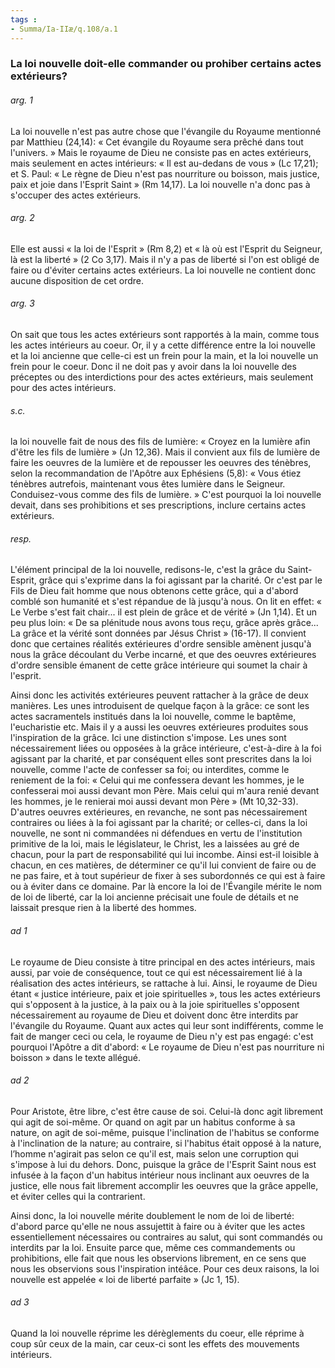 ```yaml
---
tags : 
- Summa/Ia-IIæ/q.108/a.1
---
```


### La loi nouvelle doit-elle commander ou prohiber certains actes extérieurs?

###### arg. 1
La loi nouvelle n'est pas autre chose que l'évangile du Royaume mentionné par Matthieu (24,14): « Cet évangile du Royaume sera prêché dans tout l'univers. » Mais le royaume de Dieu ne consiste pas en actes extérieurs, mais seulement en actes intérieurs: « Il est au-dedans de vous » (Lc 17,21); et S. Paul: « Le règne de Dieu n'est pas nourriture ou boisson, mais justice, paix et joie dans l'Esprit Saint » (Rm 14,17). La loi nouvelle n'a donc pas à s'occuper des actes extérieurs. 

###### arg. 2
Elle est aussi « la loi de l'Esprit » (Rm 8,2) et « là où est l'Esprit du Seigneur, là est la liberté » (2 Co 3,17). Mais il n'y a pas de liberté si l'on est obligé de faire ou d'éviter certains actes extérieurs. La loi nouvelle ne contient donc aucune disposition de cet ordre. 

###### arg. 3
On sait que tous les actes extérieurs sont rapportés à la main, comme tous les actes intérieurs au coeur. Or, il y a cette différence entre la loi nouvelle et la loi ancienne que celle-ci est un frein pour la main, et la loi nouvelle un frein pour le coeur. Donc il ne doit pas y avoir dans la loi nouvelle des préceptes ou des interdictions pour des actes extérieurs, mais seulement pour des actes intérieurs. 

###### s.c.
la loi nouvelle fait de nous des fils de lumière: « Croyez en la lumière afin d'être les fils de lumière » (Jn 12,36). Mais il convient aux fils de lumière de faire les oeuvres de la lumière et de repousser les oeuvres des ténèbres, selon la recommandation de l'Apôtre aux Ephésiens (5,8): « Vous étiez ténèbres autrefois, maintenant vous êtes lumière dans le Seigneur. Conduisez-vous comme des fils de lumière. » C'est pourquoi la loi nouvelle devait, dans ses prohibitions et ses prescriptions, inclure certains actes extérieurs. 

###### resp.
L'élément principal de la loi nouvelle, redisons-le, c'est la grâce du Saint-Esprit, grâce qui s'exprime dans la foi agissant par la charité. Or c'est par le Fils de Dieu fait homme que nous obtenons cette grâce, qui a d'abord comblé son humanité et s'est répandue de là jusqu'à nous. On lit en effet: « Le Verbe s'est fait chair... il est plein de grâce et de vérité » (Jn 1,14). Et un peu plus loin: « De sa plénitude nous avons tous reçu, grâce après grâce... La grâce et la vérité sont données par Jésus Christ » (16-17). Il convient donc que certaines réalités extérieures d'ordre sensible amènent jusqu'à nous la grâce découlant du Verbe incarné, et que des oeuvres extérieures d'ordre sensible émanent de cette grâce intérieure qui soumet la chair à l'esprit. 

Ainsi donc les activités extérieures peuvent rattacher à la grâce de deux manières. Les unes introduisent de quelque façon à la grâce: ce sont les actes sacramentels institués dans la loi nouvelle, comme le baptême, l'eucharistie etc. Mais il y a aussi les oeuvres extérieures produites sous l'inspiration de la grâce. Ici une distinction s'impose. Les unes sont nécessairement liées ou opposées à la grâce intérieure, c'est-à-dire à la foi agissant par la charité, et par conséquent elles sont prescrites dans la loi nouvelle, comme l'acte de confesser sa foi; ou interdites, comme le reniement de la foi: « Celui qui me confessera devant les hommes, je le confesserai moi aussi devant mon Père. Mais celui qui m'aura renié devant les hommes, je le renierai moi aussi devant mon Père » (Mt 10,32-33). D'autres oeuvres extérieures, en revanche, ne sont pas nécessairement contraires ou liées à la foi agissant par la charité; or celles-ci, dans la loi nouvelle, ne sont ni commandées ni défendues en vertu de l'institution primitive de la loi, mais le législateur, le Christ, les a laissées au gré de chacun, pour la part de responsabilité qui lui incombe. Ainsi est-il loisible à chacun, en ces matières, de déterminer ce qu'il lui convient de faire ou de ne pas faire, et à tout supérieur de fixer à ses subordonnés ce qui est à faire ou à éviter dans ce domaine. Par là encore la loi de l'Évangile mérite le nom de loi de liberté, car la loi ancienne précisait une foule de détails et ne laissait presque rien à la liberté des hommes. 

###### ad 1
Le royaume de Dieu consiste à titre principal en des actes intérieurs, mais aussi, par voie de conséquence, tout ce qui est nécessairement lié à la réalisation des actes intérieurs, se rattache à lui. Ainsi, le royaume de Dieu étant « justice intérieure, paix et joie spirituelles », tous les actes extérieurs qui s'opposent à la justice, à la paix ou à la joie spirituelles s'opposent nécessairement au royaume de Dieu et doivent donc être interdits par l'évangile du Royaume. Quant aux actes qui leur sont indifférents, comme le fait de manger ceci ou cela, le royaume de Dieu n'y est pas engagé: c'est pourquoi l'Apôtre a dit d'abord: « Le royaume de Dieu n'est pas nourriture ni boisson » dans le texte allégué. 

###### ad 2
Pour Aristote, être libre, c'est être cause de soi. Celui-là donc agit librement qui agit de soi-même. Or quand on agit par un habitus conforme à sa nature, on agit de soi-même, puisque l'inclination de l'habitus se conforme à l'inclination de la nature; au contraire, si l'habitus était opposé à la nature, l’homme n'agirait pas selon ce qu'il est, mais selon une corruption qui s'impose à lui du dehors. Donc, puisque la grâce de l'Esprit Saint nous est infusée à la façon d'un habitus intérieur nous inclinant aux oeuvres de la justice, elle nous fait librement accomplir les oeuvres que la grâce appelle, et éviter celles qui la contrarient. 

Ainsi donc, la loi nouvelle mérite doublement le nom de loi de liberté: d'abord parce qu'elle ne nous assujettit à faire ou à éviter que les actes essentiellement nécessaires ou contraires au salut, qui sont commandés ou interdits par la loi. Ensuite parce que, même ces commandements ou prohibitions, elle fait que nous les observions librement, en ce sens que nous les observions sous l'inspiration intéâce. Pour ces deux raisons, la loi nouvelle est appelée « loi de liberté parfaite » (Jc 1, 15). 

###### ad 3
Quand la loi nouvelle réprime les dérèglements du coeur, elle réprime à coup sûr ceux de la main, car ceux-ci sont les effets des mouvements intérieurs. 


